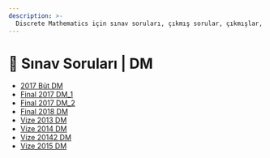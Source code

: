 ```yaml
---
description: >-
  Discrete Mathematics için sınav soruları, çıkmış sorular, çıkmışlar, önceki senelerde çıkan sorular
---
```


# 📃 Sınav Soruları \| DM

<!--YPackage.YGitbookIntegration-tarafından-otomatik-oluşturulmuştur-->

- [2017 Büt DM](2017%20B%C3%BCt%20DM.pdf)
- [Final 2017 DM_1](Final%202017%20DM_1.pdf)
- [Final 2017 DM_2](Final%202017%20DM_2.pdf)
- [Final 2018 DM](Final%202018%20DM.pdf)
- [Vize 2013 DM](Vize%202013%20DM.pdf)
- [Vize 2014 DM](Vize%202014%20DM.pdf)
- [Vize 20142 DM](Vize%2020142%20DM.pdf)
- [Vize 2015 DM](Vize%202015%20DM.pdf)

<!--YPackage.YGitbookIntegration-tarafından-otomatik-oluşturulmuştur-->
